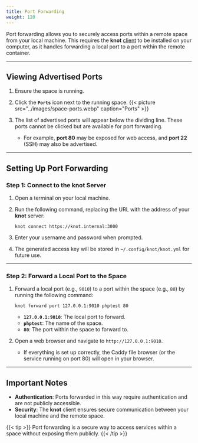 ```yaml
---
title: Port Forwarding
weight: 120
---
```


Port forwarding allows you to securely access ports within a remote space from your local machine. This requires the **knot** [client](/docs/quick-start/client/) to be installed on your computer, as it handles forwarding a local port to a port within the remote container.

---

## Viewing Advertised Ports

1. Ensure the space is running.
2. Click the **`Ports`** icon next to the running space.
   {{< picture src="../images/space-ports.webp" caption="Ports" >}}

3. The list of advertised ports will appear below the dividing line. These ports cannot be clicked but are available for port forwarding.
   - For example, **port 80** may be exposed for web access, and **port 22** (SSH) may also be advertised.

---

## Setting Up Port Forwarding

### Step 1: Connect to the **knot** Server

1. Open a terminal on your local machine.
2. Run the following command, replacing the URL with the address of your **knot** server:

   ```shell
   knot connect https://knot.internal:3000
   ```

3. Enter your username and password when prompted.
4. The generated access key will be stored in `~/.config/knot/knot.yml` for future use.

---

### Step 2: Forward a Local Port to the Space

1. Forward a local port (e.g., `9010`) to a port within the space (e.g., `80`) by running the following command:

   ```shell
   knot forward port 127.0.0.1:9010 phptest 80
   ```

   - **`127.0.0.1:9010`**: The local port to forward.
   - **`phptest`**: The name of the space.
   - **`80`**: The port within the space to forward to.

2. Open a web browser and navigate to `http://127.0.0.1:9010`.
   - If everything is set up correctly, the Caddy file browser (or the service running on port 80) will open in your browser.

---

## Important Notes

- **Authentication**: Ports forwarded in this way require authentication and are not publicly accessible.
- **Security**: The **knot** client ensures secure communication between your local machine and the remote space.

{{< tip >}}
Port forwarding is a secure way to access services within a space without exposing them publicly.
{{< /tip >}}

